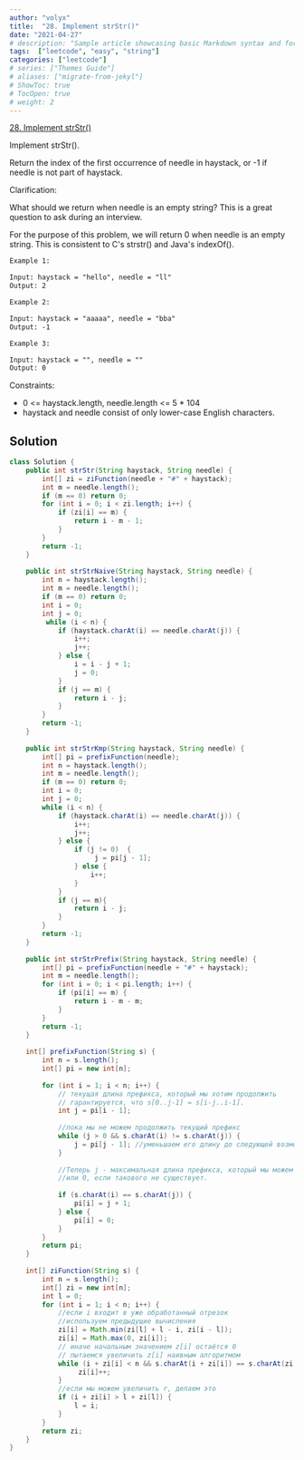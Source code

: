 ```yaml
---
author: "volyx"
title:  "28. Implement strStr()"
date: "2021-04-27"
# description: "Sample article showcasing basic Markdown syntax and formatting for HTML elements."
tags:  ["leetcode", "easy", "string"]
categories: ["leetcode"]
# series: ["Themes Guide"]
# aliases: ["migrate-from-jekyl"]
# ShowToc: true
# TocOpen: true
# weight: 2
---
```


[28. Implement strStr()](https://leetcode.com/problems/implement-strstr/)

Implement strStr().

Return the index of the first occurrence of needle in haystack, or -1 if needle is not part of haystack.

Clarification:

What should we return when needle is an empty string? This is a great question to ask during an interview.

For the purpose of this problem, we will return 0 when needle is an empty string. This is consistent to C's strstr() and Java's indexOf().

```txt
Example 1:

Input: haystack = "hello", needle = "ll"
Output: 2
```

```txt
Example 2:

Input: haystack = "aaaaa", needle = "bba"
Output: -1
```

```txt
Example 3:

Input: haystack = "", needle = ""
Output: 0
```

Constraints:

- 0 <= haystack.length, needle.length <= 5 * 104
- haystack and needle consist of only lower-case English characters.

## Solution

```java
class Solution {
    public int strStr(String haystack, String needle) {
        int[] zi = ziFunction(needle + "#" + haystack);
        int m = needle.length();
        if (m == 0) return 0;
        for (int i = 0; i < zi.length; i++) {
            if (zi[i] == m) {
                return i - m - 1;
            }
        } 
        return -1;
    }
    
    public int strStrNaive(String haystack, String needle) {
        int n = haystack.length();
        int m = needle.length();
        if (m == 0) return 0;
        int i = 0;
        int j = 0;
         while (i < n) {
            if (haystack.charAt(i) == needle.charAt(j)) {
                i++;
                j++;
            } else {
                i = i - j + 1;
                j = 0;
            }
            if (j == m) {
                return i - j;
            } 
        } 
        return -1;
    }
    
    public int strStrKmp(String haystack, String needle) {
        int[] pi = prefixFunction(needle);
        int n = haystack.length();
        int m = needle.length();
        if (m == 0) return 0;
        int i = 0;
        int j = 0;
        while (i < n) {
            if (haystack.charAt(i) == needle.charAt(j)) {
                i++;
                j++;
            } else {
                if (j != 0)  {
                     j = pi[j - 1];
                } else {
                    i++;
                }
            }
            if (j == m){
                return i - j;
            } 
        } 
        return -1;
    }
    
    public int strStrPrefix(String haystack, String needle) {
        int[] pi = prefixFunction(needle + "#" + haystack);
        int m = needle.length();
        for (int i = 0; i < pi.length; i++) {
            if (pi[i] == m) {
                return i - m - m;
            }
        } 
        return -1;
    }
    
    int[] prefixFunction(String s) {
        int n = s.length();
        int[] pi = new int[n];
        
        for (int i = 1; i < n; i++) {
            // текущая длина префикса, который мы хотим продолжить
            // гарантируется, что s[0..j-1] = s[i-j..i-1].
            int j = pi[i - 1];
            
            //пока мы не можем продолжить текущий префикс
            while (j > 0 && s.charAt(i) != s.charAt(j)) { 
                j = pi[j - 1]; //уменьшаем его длину до следующей возможной
            }
            
            //Теперь j - максимальная длина префикса, который мы можем продолжить,
            //или 0, если такового не существует.
            
            if (s.charAt(i) == s.charAt(j)) {
                pi[i] = j + 1;
            } else {
                pi[i] = 0;
            }
        }
        return pi;
    }
    
    int[] ziFunction(String s) {
        int n = s.length();
        int[] zi = new int[n];
        int l = 0;
        for (int i = 1; i < n; i++) {
            //если i входит в уже обработанный отрезок
            //используем предыдущие вычисления
            zi[i] = Math.min(zi[l] + l - i, zi[i - l]); 
            zi[i] = Math.max(0, zi[i]);
            // иначе начальным значением z[i] остаётся 0
            // пытаемся увеличить z[i] наивным алгоритмом
            while (i + zi[i] < n && s.charAt(i + zi[i]) == s.charAt(zi[i])) {
                 zi[i]++;
            }
            //если мы можем увеличить r, делаем это
            if (i + zi[i] > l + zi[l]) {
                l = i;
            }
        }
        return zi;
    }
}
```
